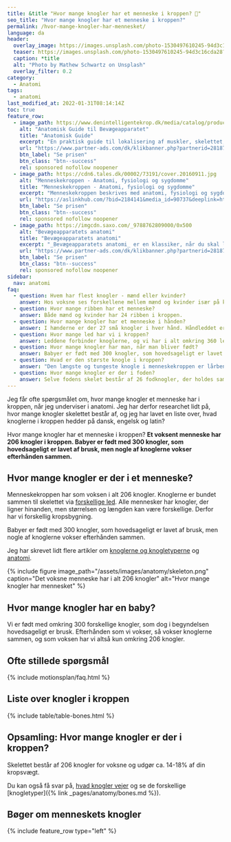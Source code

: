 ```yaml
---
title: &title "Hvor mange knogler har et menneske i kroppen? 🦴️"
seo_title: "Hvor mange knogler har et menneske i kroppen?"
permalink: /hvor-mange-knogler-har-mennesket/
language: da
header:
  overlay_image: https://images.unsplash.com/photo-1530497610245-94d3c16cda28?ixlib=rb-1.2.1&ixid=eyJhcHBfaWQiOjEyMDd9&auto=format&fit=crop&h=630&w=1200&q=60
  teaser: https://images.unsplash.com/photo-1530497610245-94d3c16cda28?ixlib=rb-1.2.1&ixid=eyJhcHBfaWQiOjEyMDd9&auto=format&fit=crop&h=300&w=400&q=10
  caption: *title
  alt: "Photo by Mathew Schwartz on Unsplash"
  overlay_filter: 0.2
category:
  - Anatomi
tags:
  - anatomi
last_modified_at: 2022-01-31T08:14:14Z
toc: true
feature_row:
  - image_path: https://www.denintelligentekrop.dk/media/catalog/product/cache/1/image/560x/9df78eab33525d08d6e5fb8d27136e95/a/n/anatomisk-guide-til-bevaegeapparatet-9788777499104-andrew-biel-gitte-bjerg-fuusager.jpg
    alt: "Anatomisk Guide til Bevægeapparatet"
    title: "Anatomisk Guide"
    excerpt: "En praktisk guide til lokalisering af muskler, skelettet, knogler og led. Du lærer at undersøge bevægeapparatet og kende opbygningen af skelettet og knoglerne og lokalisere de relevante vævsstrukturer."
    url: "https://www.partner-ads.com/dk/klikbanner.php?partnerid=28187&bannerid=38484&htmlurl=https://www.denintelligentekrop.dk/anatomisk-guide-til-bevaegeapparatet-9788777499104"
    btn_label: "Se prisen"
    btn_class: "btn--success"
    rel: sponsored nofollow noopener
  - image_path: https://cdn6.tales.dk/00002/73191/cover.20160911.jpg
    alt: "Menneskekroppen - Anatomi, fysiologi og sygdomme"
    title: "Menneskekroppen - Anatomi, fysiologi og sygdomme"
    excerpt: "Menneskekroppen beskrives med anatomi, fysiologi og sygdomme i et anatomisk atlas med menneskets knogler og skelettet. Gennem de computergenererede 3D-billeder og fantastiske illustrationer af knogler og muskler kan du opleve menneskekroppens anatomi."
    url: "https://aslinkhub.com/?bid=2184141&media_id=90737&deeplink=https://tales.dk/menneskekroppen-anatomi-fysiologi-og-sygdomme_steve-parker_9788756784436"
    btn_label: "Se prisen"
    btn_class: "btn--success"
    rel: sponsored nofollow noopener
  - image_path: https://imgcdn.saxo.com/_9788762809000/0x500
    alt: "Bevægeapparatets anatomi"
    title: "Bevægeapparatets anatomi"
    excerpt: "_Bevægeapparatets anatomi_ er en klassiker, når du skal lære om kroppens anatomi. Forfatterne kombinerer viden om almen anatomi med information om hvordan man forebygger, undersøger, behandler, træner og genoptræner kroppen."
    url: "https://www.partner-ads.com/dk/klikbanner.php?partnerid=28187&bannerid=43264&htmlurl=https://www.saxo.com/dk/bevaegeapparatets-anatomi_joergen-tranum-jensen_indbundet_9788762809000"
    btn_label: "Se prisen"
    btn_class: "btn--success"
    rel: sponsored nofollow noopener
sidebar:
  nav: anatomi
faq:
  - question: Hvem har flest knogler - mænd eller kvinder?
    answer: Hos voksne ses forskellene mellem mænd og kvinder især på kraniet og bækkenet. Her ses at mænd generelt har længere knogler og større led end kvinder. Desuden har mænd større muskeltilhæftninger og dermed kraftigere knogler end kvinder. Grundlæggende har mænd og kvinder dog det samme antal knogler i kroppen.
  - question: Hvor mange ribben har et menneske?
    answer: Både mænd og kvinder har 24 ribben i kroppen.
  - question: Hvor mange knogler har et menneske i hånden?
    answer: I hænderne er der 27 små knogler i hver hånd. Håndleddet er et meget komplekst led, der består af underarmsknoglen, spolebenet og 8 håndrodsknogler.
  - question: Hvor mange led har vi i kroppen?
    answer: Leddene forbinder knoglerne, og vi har i alt omkring 360 led i vores krop. Vi har skrevet meget mere om [led og ledtyper](/led/).
  - question: Hvor mange knogler har man, når man bliver født?
    answer: Babyer er født med 300 knogler, som hovedsageligt er lavet af brusk, men nogle af knoglerne vokser efterhånden sammen.
  - question: Hvad er den største knogle i kroppen?
    answer: "Den længste og tungeste knogle i menneskekroppen er lårbensknoglen, som i en voksen mand på omkring 80 kg vejer omkring 1 kg."
  - question: Hvor mange knogler er der i foden?
    answer: Selve fodens skelet består af 26 fodknogler, der holdes sammen af kraftige ledbånd. Du kan læse mere om fodens knogler under [ankelleddet og fodleddet](/joints/ankelleddet-og-fodleddet/).
---
```


Jeg får ofte spørgsmålet om, hvor mange knogler et menneske har i kroppen, når jeg underviser i anatomi. Jeg har derfor researchet lidt på, hvor mange knogler skelettet består af, og jeg har lavet en liste over, hvad knoglerne i kroppen hedder på dansk, engelsk og latin?

Hvor mange knogler har et menneske i kroppen? **Et voksent menneske har 206 knogler i kroppen. Babyer er født med 300 knogler, som hovedsageligt er lavet af brusk, men nogle af knoglerne vokser efterhånden sammen.**

## Hvor mange knogler er der i et menneske?

Menneskekroppen har som voksen i alt 206 knogler. Knoglerne er bundet sammen til skelettet via [forskellige led](/led/). Alle mennesker har knogler, der ligner hinanden, men størrelsen og længden kan være forskellige. Derfor har vi forskellig kropsbygning.

Babyer er født med 300 knogler, som hovedsageligt er lavet af brusk, men nogle af knoglerne vokser efterhånden sammen.

Jeg har skrevet lidt flere artikler om [knoglerne og knogletyperne](/knogler/) og [anatomi](/anatomi/).

{% include figure image_path="/assets/images/anatomy/skeleton.png" caption="Det voksne menneske har i alt 206 knogler" alt="Hvor mange knogler har mennesket" %}

## Hvor mange knogler har en baby?

Vi er født med omkring 300 forskellige knogler, som dog i begyndelsen hovedsageligt er brusk. Efterhånden som vi vokser, så vokser knoglerne sammen, og som voksen har vi altså kun omkring 206 knogler.

## Ofte stillede spørgsmål

{% include motionsplan/faq.html %}

## Liste over knogler i kroppen

{% include table/table-bones.html %}

## Opsamling: Hvor mange knogler er der i kroppen?

Skelettet består af 206 knogler for voksne og udgør ca. 14-18% af din kropsvægt.

Du kan også få svar på, [hvad knogler vejer](/hvad-vejer-skelettet/) og se de forskellige [knogletyper]({% link _pages/anatomy/bones.md %}).

## Bøger om menneskets knogler

{% include feature_row type="left" %}
